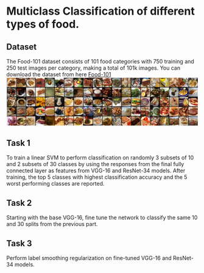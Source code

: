 # Multiclass Classification of different types of food.

## Dataset
The Food-101 dataset consists of 101 food categories with 750 training and 250 test images per category, making a total of 101k images.
You can download the dataset from here
[Food-101](https://www.kaggle.com/dansbecker/food-101)
![](image/sample.png)

## Task 1
To train a linear SVM to perform classification on randomly 3 subsets of 10 and 2 subsets of
30 classes by using the responses from the final fully connected layer as features from VGG-16 and ResNet-34 models. After training, the top 5 classes with highest classification accuracy and the 5 worst performing classes are reported.

## Task 2
Starting with the base VGG-16, fine tune the network to classify the same 10 and 30 splits from the previous part.

## Task 3
Perform label smoothing regularization on fine-tuned VGG-16 and ResNet-34 models.
 

